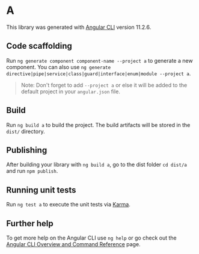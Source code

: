 # A

This library was generated with [Angular CLI](https://github.com/angular/angular-cli) version 11.2.6.

## Code scaffolding

Run `ng generate component component-name --project a` to generate a new component. You can also use `ng generate directive|pipe|service|class|guard|interface|enum|module --project a`.
> Note: Don't forget to add `--project a` or else it will be added to the default project in your `angular.json` file. 

## Build

Run `ng build a` to build the project. The build artifacts will be stored in the `dist/` directory.

## Publishing

After building your library with `ng build a`, go to the dist folder `cd dist/a` and run `npm publish`.

## Running unit tests

Run `ng test a` to execute the unit tests via [Karma](https://karma-runner.github.io).

## Further help

To get more help on the Angular CLI use `ng help` or go check out the [Angular CLI Overview and Command Reference](https://angular.io/cli) page.
